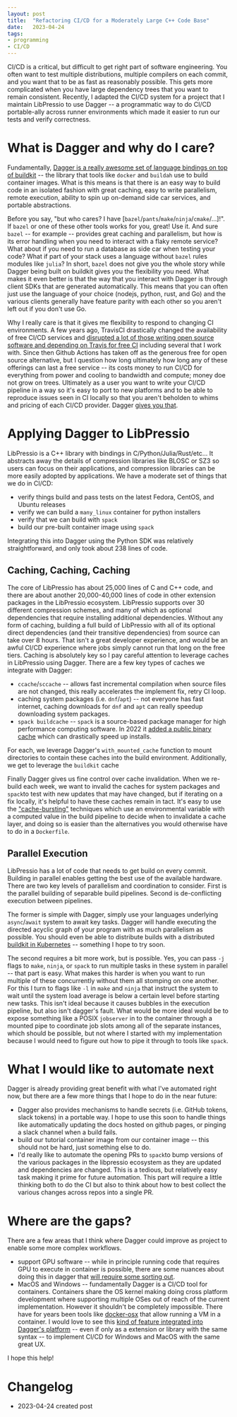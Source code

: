 ```yaml
---
layout: post
title:  "Refactoring CI/CD for a Moderately Large C++ Code Base"
date:   2023-04-24
tags: 
- programming
- CI/CD
---
```


CI/CD is a critical, but difficult to get right part of software engineering.
You often want to test multiple distributions, multiple compilers on each commit, and you want that to be as fast as reasonably possible.
This gets more complicated when you have large dependency trees that you want to remain consistent.
Recently, I adapted the CI/CD system for a project that I maintain LibPressio to use Dagger -- a programmatic way to do CI/CD portable-ally across runner environments which made it easier to run our tests and verify correctness.

# What is Dagger and why do I care?

Fundamentally, [Dagger is a really awesome set of language bindings on top of buildkit](https://docs.dagger.io/) -- the library that tools like `docker`  and `buildah` use to build container images.
What is this means is that there is an easy way to build code in an isolated fashion with great caching, easy to write parallelism, remote execution, ability to spin up on-demand side car services, and portable abstractions.

Before you say, "but who cares? I have [`bazel`/`pants`/`make`/`ninja`/`cmake`/...]!".  If `bazel` or one of these other tools works for you, great! Use it.
And sure `bazel` -- for example -- provides great caching and parallelism, but how is its error handling when you need to interact with a flaky remote service? What about if you need to run a database as  side car when testing your code?  What if part of your stack uses a language without `bazel` rules modules like `julia`?
In short, `bazel` does not give you the whole story while Dagger being built on buildkit gives you the flexibility you need.
What makes it even better is that the way that you interact with Dagger is through client SDKs that are generated automatically.
This means that you can often just use the language of your choice (nodejs, python, rust, and Go) and the various clients generally have feature parity with each other so you aren't left out if you don't use Go.


Why I really care is that it gives me flexibility to respond to changing CI environments.
A few years ago, TravisCI drastically changed the availability of free CI/CD services and [disrupted a lot of those writing open source software and depending on Travis for free CI](https://www.jeffgeerling.com/blog/2020/travis-cis-new-pricing-plan-threw-wrench-my-open-source-works) including several that I work with.  Since then Github Actions has taken off as the generous free for open source alternative, but I question how long ultimately how long any of these offerings can last a free service -- its costs money to run CI/CD for everything from power and cooling to bandwidth and compute; money doe not grow on trees.  Ultimately as a user you want to write your CI/CD pipeline in a way so it's easy to port to new platforms and to be able to reproduce issues seen in CI locally so that you aren't beholden to whims and pricing of each CI/CD provider.  Dagger [gives you that](https://docs.dagger.io/145912/ci/).

# Applying Dagger to LibPressio

LibPressio is a C++ library with bindings in C/Python/Julia/Rust/etc... It abstracts away the details of compression libraries like BLOSC or SZ3 so users can focus on their applications, and compression libraries can be more easily adopted by applications.
We have a moderate set of things that we do in CI/CD:

+ verify things build and pass tests on the latest Fedora, CentOS, and Ubuntu releases
+ verify we can build a `many_linux` container for python installers
+ verify that we can build with `spack`
+ build our pre-built container image using `spack`

Integrating this into Dagger using the Python SDK was relatively straightforward, and only took about 238 lines of code.

## Caching, Caching, Caching

The  core of LibPressio has about 25,000 lines of C and C++ code, and there are about another 20,000-40,000 lines of code in other extension packages in the LibPressio ecosystem.
LibPressio supports over 30 different compression schemes, and many of which as optional dependencies that require installing additional dependencies.
Without any form of caching, building a full build of LibPressio with all of its optional direct dependencies (and their transitive dependencies) from source can take over 8 hours.
That isn't a great developer experience, and would be an awful CI/CD experience where jobs simply cannot run that long on the free tiers.
Caching is absolutely key so I pay careful attention to leverage caches in LibPressio using Dagger.
There are a few key types of caches we integrate with Dagger:

+ `ccache`/`sccache` -- allows fast incremental compilation when source files are not changed, this really accelerates the implement fix, retry CI loop.
+ caching system packages (i.e. `dnf`/`apt`) -- not everyone has fast internet, caching downloads for `dnf` and `apt` can really speedup downloading system packages.
+ `spack buildcache` -- `spack` is a source-based package manager for high performance computing software.  In 2022 it [added a public binary cache](https://spack.io/spack-binary-packages/) which can drastically speed up installs.

For each, we leverage Dagger's `with_mounted_cache` function to mount directories to contain these caches into the build environment.
Additionally, we get to leverage the `buildkit` cache 

Finally Dagger gives us fine control over cache invalidation.
When we re-build each week, we want to invalid the caches for system packages and `spack`to test with new updates that may have changed, but if iterating on a fix locally, it's helpful to have these caches remain in tact.
It's easy to use the ["cache-bursting"](https://docs.docker.com/develop/develop-images/dockerfile_best-practices/#run) techniques which use an environmental variable with a computed value in the build pipeline to decide when to invalidate a cache layer, and doing so is easier than the alternatives you would otherwise have to do in a `Dockerfile`.

## Parallel Execution

LibPressio has a lot of code that needs to get build on every commit.
Building in parallel enables getting the best use of the available hardware.
There are two key levels of parallelism and coordination to consider.
First is the parallel building of separable build pipelines. Second is de-conflicting execution between pipelines.

The former is simple with Dagger, simply use your languages underlying `async`/`await` system to await key tasks.
Dagger will handle executing the directed acyclic graph of your program with as much parallelism as possible.
You should even be able to distribute builds with a distributed [buildkit in Kubernetes](https://github.com/moby/buildkit#consistent-hashing) -- something I hope to try soon.

The second requires a bit more work, but is possible.
Yes, you can pass `-j` flags to `make`, `ninja`, or `spack` to run multiple tasks in these system in parallel -- that part is easy.
What makes this harder is when you want to run multiple of these concurrently without them all stomping on one another.
For this I turn to flags like `-l` in `make` and `ninja` that instruct the system to wait until the system load average is below a certain level before starting new tasks.
This isn't ideal because it causes bubbles in the execution pipeline, but also isn't dagger's fault.
What would be more ideal would be to expose something like a POSIX `jobserver` in to the container through a mounted pipe to coordinate job slots among all of the separate instances, which should be possible, but not where I started with my implementation because I would need to figure out how to pipe it through to tools like `spack`.

# What I would like to automate next

Dagger is already providing great benefit with what I've automated right now, but there are a few more things that I hope to do in the near future:

+ Dagger also provides mechanisms to handle secrets (i.e. GitHub tokens, slack tokens) in a portable way.  I hope to use this soon to handle things like automatically updating the docs hosted on github pages, or pinging a slack channel when a build fails.
+ build our tutorial container image from our container image -- this should not be hard, just something else to do.
+ I'd really like to automate the opening PRs to `spack`to bump versions of the various packages in the libpressio ecosystem as they are updated and dependencies are changed.  This is a tedious, but relatively easy task making it prime for future automation.  This part will require a little thinking both to do the CI but also to think about how to best collect the various changes across repos into a single PR.


# Where are the gaps?

There are a few areas that I think where Dagger could improve as project to enable some more complex workflows.

+ support GPU software -- while in principle running code that requires GPU to execute in container is possible, there are some nuances about doing this in dagger that [will require some sorting out](https://github.com/dagger/dagger/issues/4675).
+ MacOS and Windows -- fundamentally Dagger is a CI/CD tool for containers.  Containers share the OS kernel making doing cross platform development where supporting multiple OSes out of reach of the current implementation.  However it shouldn't be completely impossible.  There have for years been tools like [docker-osx](https://github.com/sickcodes/Docker-OSX) that allow running a VM in a container.  I would love to see this [kind of feature integrated into Dagger's platform](https://github.com/dagger/dagger/issues/3158) -- even if only as a extension or library with the same syntax -- to implement CI/CD for Windows and MacOS with the same great UX.


I hope this help!

# Changelog

+ 2023-04-24 created post
